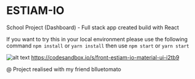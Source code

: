 # ESTIAM-IO
School Project (Dashboard) - Full stack app created build with React

If you want to try this in your local environment please use the following command `npm install` or `yarn install` then use `npm start` or `yarn start` 

![alt text](https://i.imgur.com/NFkxuXy.png "Preview")
https://codesandbox.io/s/front-estiam-io-material-ui-i2tb9

@ Project realised with my friend blluetomato
